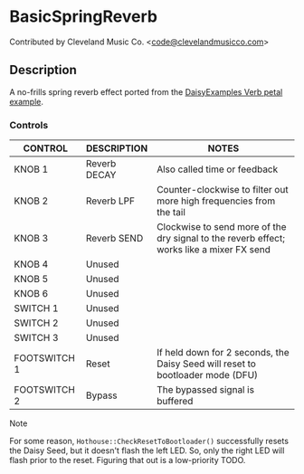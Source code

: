 # BasicSpringReverb

Contributed by Cleveland Music Co. \<<code@clevelandmusicco.com>\>

## Description

A no-frills spring reverb effect ported from the [DaisyExamples Verb petal example](https://github.com/electro-smith/DaisyExamples/tree/master/petal/Verb).

### Controls

| CONTROL | DESCRIPTION | NOTES |
|-|-|-|
| KNOB 1 | Reverb DECAY | Also called time or feedback |
| KNOB 2 | Reverb LPF | Counter-clockwise to filter out more high frequencies from the tail |
| KNOB 3 | Reverb SEND | Clockwise to send more of the dry signal to the reverb effect; works like a mixer FX send |
| KNOB 4 | Unused |  |
| KNOB 5 | Unused |  |
| KNOB 6 | Unused |  |
| SWITCH 1 | Unused |  |
| SWITCH 2 | Unused |  |
| SWITCH 3 | Unused |  |
| FOOTSWITCH 1 | Reset | If held down for 2 seconds, the Daisy Seed will reset to bootloader mode (DFU) |
| FOOTSWITCH 2 | Bypass | The bypassed signal is buffered |

> [!NOTE]
> For some reason, `Hothouse::CheckResetToBootloader()` successfully resets the Daisy Seed, but it doesn't flash the left LED. So, only the right LED will flash prior to the reset. Figuring that out is a low-priority TODO.
